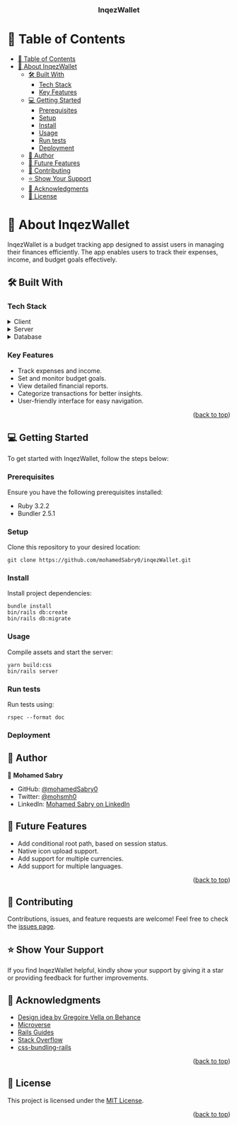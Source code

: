 <a name="readme-top"></a>

<div align="center">

  <h3><b>InqezWallet</b></h3>

</div>

# 📗 Table of Contents

- [📗 Table of Contents](#-table-of-contents)
- [📖 About InqezWallet ](#-about-inqezwallet-)
  - [🛠 Built With ](#-built-with-)
    - [Tech Stack ](#tech-stack-)
    - [Key Features ](#key-features-)
  - [💻 Getting Started ](#-getting-started-)
    - [Prerequisites](#prerequisites)
    - [Setup](#setup)
    - [Install](#install)
    - [Usage](#usage)
    - [Run tests](#run-tests)
    - [Deployment](#deployment)
  - [👤 Author ](#-author-)
  - [🔭 Future Features ](#-future-features-)
  - [🤝 Contributing ](#-contributing-)
  - [⭐️ Show Your Support ](#️-show-your-support-)
  - [🙏 Acknowledgments ](#-acknowledgments-)
  - [📝 License ](#-license-)

<!-- PROJECT DESCRIPTION -->

# 📖 About InqezWallet <a name="about-inqezwallet"></a>

InqezWallet is a budget tracking app designed to assist users in managing their finances efficiently. The app enables users to track their expenses, income, and budget goals effectively.

## 🛠 Built With <a name="built-with"></a>

### Tech Stack <a name="tech-stack"></a>

<details>
  <summary>Client</summary>
  <ul>
    <li><a href="https://rubyonrails.org">Ruby on Rails</a></li>
    <li><a href="https://sass-lang.com/">Sass</a></li>
  </ul>
</details>

<details>
  <summary>Server</summary>
  <ul>
    <li><a href="https://rubyonrails.org">Ruby on Rails</a></li>
  </ul>
</details>

<details>
<summary>Database</summary>
  <ul>
    <li><a href="https://www.postgresql.org/">PostgreSQL</a></li>
  </ul>
</details>

### Key Features <a name="key-features"></a>

- Track expenses and income.
- Set and monitor budget goals.
- View detailed financial reports.
- Categorize transactions for better insights.
- User-friendly interface for easy navigation.

<p align="right">(<a href="#readme-top">back to top</a>)</p>

## 💻 Getting Started <a name="getting-started"></a>

To get started with InqezWallet, follow the steps below:

### Prerequisites

Ensure you have the following prerequisites installed:

- Ruby 3.2.2
- Bundler 2.5.1

### Setup

Clone this repository to your desired location:

```
git clone https://github.com/mohamedSabry0/inqezWallet.git
```

### Install

Install project dependencies:

```
bundle install
bin/rails db:create
bin/rails db:migrate
```

### Usage

Compile assets and start the server:

```
yarn build:css
bin/rails server
```

### Run tests

Run tests using:

```
rspec --format doc
```

### Deployment

<!-- Add deployment instructions -->

## 👤 Author <a name="author"></a>

👤 **Mohamed Sabry**

- GitHub: [@mohamedSabry0](https://github.com/mohamedSabry0)
- Twitter: [@mohsmh0](https://twitter.com/mohsmh0)
- LinkedIn: [Mohamed Sabry on LinkedIn](https://www.linkedin.com/in/mohamed-sabry0/)

## 🔭 Future Features <a name="future-features"></a>

- Add conditional root path, based on session status.
- Native icon upload support.
- Add support for multiple currencies.
- Add support for multiple languages.

<p align="right">(<a href="#readme-top">back to top</a>)</p>

## 🤝 Contributing <a name="contributing"></a>

Contributions, issues, and feature requests are welcome! Feel free to check the [issues page](link-to-issues).

## ⭐️ Show Your Support <a name="support"></a>

If you find InqezWallet helpful, kindly show your support by giving it a star or providing feedback for further improvements.

## 🙏 Acknowledgments <a name="acknowledgments"></a>

- [Design idea by Gregoire Vella on Behance](https://www.behance.net/gallery/19759151/Snapscan-iOs-design-and-branding)
- [Microverse](https://www.microverse.org/)
- [Rails Guides](https://guides.rubyonrails.org/)
- [Stack Overflow](https://stackoverflow.com/)
- [css-bundling-rails](https://github.com/rails/cssbundling-rails)

<p align="right">(<a href="#readme-top">back to top</a>)</p>

## 📝 License <a name="license"></a>

This project is licensed under the [MIT License](link-to-license).

<p align="right">(<a href="#readme-top">back to top</a>)</p>
